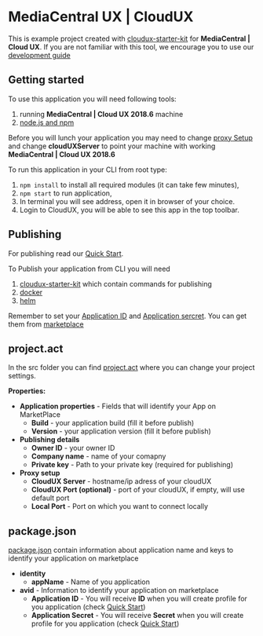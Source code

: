 # MediaCentral UX | CloudUX

This is example project created with [cloudux-starter-kit](https://www.npmjs.com/package/cloudux-starter-kit) for
**MediaCentral | Cloud UX**. If you are not familiar with this tool, we
encourage you to use our
[development guide](http://developer.avid.com/mcux_ui_plugin/introduction/doc/development_guide.html)

## Getting started
To use this application you will need following tools:
1. running **MediaCentral | Cloud UX 2018.6** machine
2. [node.js and npm](https://nodejs.org)

Before you will lunch your application you may need to change
[proxy Setup](src/project.act) and change **cloudUXServer** to point your
machine with working **MediaCentral | Cloud UX 2018.6**

To run this application in your CLI from root type:
1. `npm install` to install all required modules (it can take few minutes),
2. `npm start` to run application,
3. In terminal you will see address, open it in browser of your choice.
4. Login to CloudUX, you will be able to see this app in the top toolbar.

## Publishing
For publishing read our [Quick Start](http://developer.avid.com/quickStart.html).

To Publish your application from CLI you will need
1. [cloudux-starter-kit](https://www.npmjs.com/package/cloudux-starter-kit) which contain commands for publishing
2. [docker](https://www.docker.com/)
3. [helm](https://helm.sh/)

Remember to set your [Application ID](src/package.json) and
[Application sercret](src/package.json).
 You can get them from [marketplace](https://my.avid.com/shop/BusinessOrientation)

## project.act
In the src folder you can find [project.act](src/project.act) where you
can change your project settings.

**Properties:**
- **Application properties** - Fields that will identify your App on MarketPlace
    - **Build** - your application build (fill it before publish)
    - **Version** - your application version (fill it before publish)
- **Publishing details**
    - **Owner ID** - your owner ID
    - **Company name** - name of your comapny
    - **Private key** - Path to your private key (required for publishing)
- **Proxy setup**
    - **CloudUX Server** - hostname/ip adress of your cloudUX
    - **CloudUX Port (optional)** - port of your cloudUX, if empty, will use default port
    - **Local Port** - Port on which you want to connect locally

## package.json
[package.json](src/package.json) contain information about application name and keys to
identify your application on marketplace

- **identity**
    - **appName** - Name of you application
- **avid** - Information to identify your application on marketplace
    - **Application ID** - You will receive **ID** when you will create profile
for you application (check [Quick Start](http://developer.avid.com/quickStart.html))
    - **Application Secret** - You will receive **Secret** when you will create profile
for you application (check [Quick Start](http://developer.avid.com/quickStart.html))
